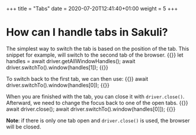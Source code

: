 +++
title = "Tabs"
date =  2020-07-20T12:41:40+01:00
weight = 5
+++

# How can I handle tabs in Sakuli?

The simplest way to switch the tab is based on the position of the tab. This snippet for example, will switch to the second tab of the browser.
{{<highlight javascript>}}
let handles = await driver.getAllWindowHandles();
await driver.switchTo().window(handles[1]);
{{</highlight>}}

To switch back to the first tab, we can then use:
{{<highlight javascript>}}
await driver.switchTo().window(handles[0]);
{{</highlight>}}

When you are finished with the tab, you can close it with `driver.close()`. Afterward, we need to change the focus back to one of the open tabs.
{{<highlight javascript>}}
await driver.close();
await driver.switchTo().window(handles[0]]);
{{</highlight>}}

**Note**: if there is only one tab open and `driver.close()` is used, the browser will be closed.
